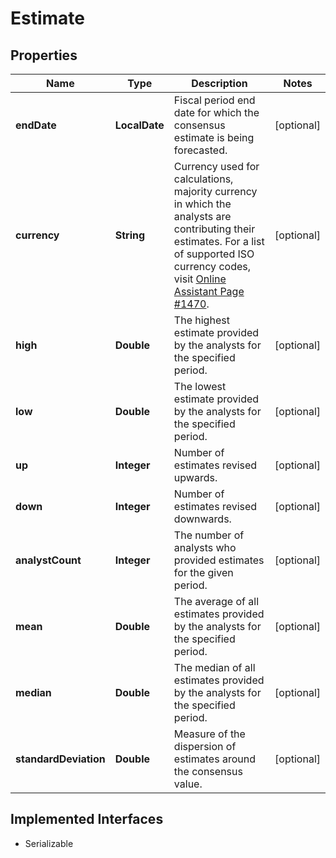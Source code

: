 

# Estimate


## Properties

Name | Type | Description | Notes
------------ | ------------- | ------------- | -------------
**endDate** | **LocalDate** | Fiscal period end date for which the consensus estimate is being forecasted. |  [optional]
**currency** | **String** | Currency used for calculations, majority currency in which the analysts are contributing their estimates. For a list of supported ISO currency codes, visit [Online Assistant Page #1470](https://oa.apps.factset.com/pages/1470). |  [optional]
**high** | **Double** | The highest estimate provided by the analysts for the specified period. |  [optional]
**low** | **Double** | The lowest estimate provided by the analysts for the specified period. |  [optional]
**up** | **Integer** | Number of estimates revised upwards. |  [optional]
**down** | **Integer** | Number of estimates revised downwards. |  [optional]
**analystCount** | **Integer** | The number of analysts who provided estimates for the given period. |  [optional]
**mean** | **Double** | The average of all estimates provided by the analysts for the specified period. |  [optional]
**median** | **Double** | The median of all estimates provided by the analysts for the specified period. |  [optional]
**standardDeviation** | **Double** | Measure of the dispersion of estimates around the consensus value. |  [optional]


## Implemented Interfaces

* Serializable


